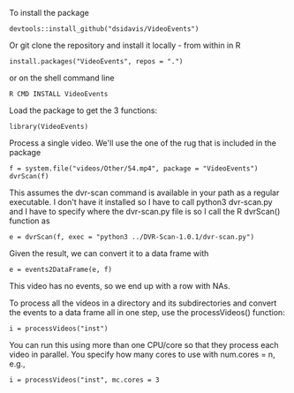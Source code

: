 
To install the package
```
devtools::install_github("dsidavis/VideoEvents")
```
Or git clone the repository and install it locally - 
from within in R
```
install.packages("VideoEvents", repos = ".")
```
or on the shell command line
```
R CMD INSTALL VideoEvents
```


Load the package to get the 3 functions:
```
library(VideoEvents)
```

Process a single video. We'll use the one of the rug that is included in the package
```
f = system.file("videos/Other/54.mp4", package = "VideoEvents")
dvrScan(f)
```
This assumes the dvr-scan command is available in your path as a regular executable.
I don't have it installed so I have to call python3 dvr-scan.py and I have to specify
where the dvr-scan.py file is so I call the R dvrScan() function as 
```
e = dvrScan(f, exec = "python3 ../DVR-Scan-1.0.1/dvr-scan.py")
```
Given the result, we can convert it to a data frame with
```
e = events2DataFrame(e, f)
```
This video has no events, so we end up with a row with NAs.


To process all the videos in a directory and its subdirectories and convert the events to a data
frame all in one step, use the processVideos() function:
```
i = processVideos("inst")
```

You can run this using more than one CPU/core so that they process each video in parallel.
You specify how many cores to use with num.cores = n, e.g.,
```
i = processVideos("inst", mc.cores = 3
```

